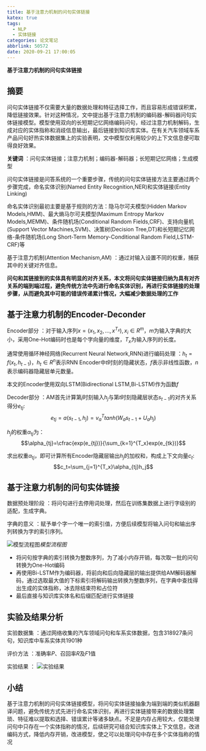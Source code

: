 ```yaml
---
title: 基于注意力机制的问句实体链接
katex: true
tags:
  - NLP
  - 实体链接
categories: 论文笔记
abbrlink: 50572
date: 2020-09-21 17:00:05
---
```

**基于注意力机制的问句实体链接**

## **摘要**

问句实体链接不仅需要大量的数据处理和特征选择工作，而且容易形成错误积累，降低链接效果。针对这种情况，文中提出基于注意力机制的编码器-解码器问句实体链接模型。模型使用双向的长短期记忆网络编码问句，经过注意力机制解码，生成对应的实体指称和消歧信息输出，最后链接到知识库实体。在有关汽车领域车系产品问句好热实体数据集上的实验表明，文中模型仅利用较少的上下文信息便可取得良好效果。

**关键词** ：问句实体链接；注意力机制；编码器-解码器；长短期记忆网络；生成模型
<!-- more -->
问句实体链接是问答系统的一个重要步骤，传统的问句实体链接方法主要通过两个步骤完成，命名实体识别(Named Entity Recognition,NER)和实体链接(Entity Linking)

命名实体识别最初主要是基于规则的方法：隐马尔可夫模型(Hidden Markov Models,HMM)、最大熵马尔可夫模型(Maximum Entropy Markov Models,MEMM)、条件随机场(Conditional Random Fields,CRF)、支持向量机(Support Vector Machines,SVM)、决策树(Decision Tree,DT)和长短期记忆网络-条件随机场(Long Short-Term Memory-Conditional Random Field,LSTM-CRF)等

基于注意力机制(Attention Mechanism,AM) ：通过对输入设置不同的权重，捕获其中的关键对齐信息。

**问句和其链接到的实体具有明显的对齐关系，本文将问句实体链接归纳为具有对齐关系的端到端过程，避免传统方法中先进行命名实体识别，再进行实体链接的处理步骤，从而避免其中可能的错误传递累计情况，大幅减少数据处理的工作**

## **基于注意力机制的Encoder-Deconder**

Encoder部分 ：对于输入序列$x=(x_1,x_2,...,x^{T_x}),x_i∈R^m$，$m$为输入字典的大小，采用One-Hot编码时也是每个字向量的维度，$T_x$为输入序列的长度。

通常使用循环神经网络(Recurrent Neural Network,RNN)进行编码处理 ：$h_t=f(x_t,h_{t-1})$，$h_t∈R^n$表示RNN Encoder中$t$时刻的隐藏状态，$f$表示非线性函数，$n$表示编码器隐藏层单元数量。

本文的Encoder使用双向LSTM(Bidirectional LSTM,Bi-LSTM)作为函数$f$

Decoder部分 ：AM首先计算第$j$时刻输入$h_j$与第$t$时刻隐藏层状态$s_{t-1}$的对齐关系得分$e_{tj}$:
$$e_{tj}=a(s_{t-1},h_j)=v_a^Ttanh(W_as_{t-1}+U_ah_j)$$

$h_j$的权重$\alpha_{tj}$为：
$$\alpha_{tj}=\cfrac{exp(e_{tj})}{\sum_{k=1}^{T_x}exp(e_{tk})}$$

求出权重$\alpha_{tj}$，即可计算所有Encoder隐藏层输出$h_{j}$的加权和，构成上下文向量$c_t$:
$$c_t=\sum_{j=1}^{T_x}\alpha_{tj}h_j$$

## **基于注意力机制的问句实体链接**

数据预处理阶段 ：将问句进行去停用词处理，然后在训练集数据上进行字级别的适配，生成字典。

字典的意义 ：赋予单个字一个唯一的索引值，方便后续模型将输入问句和输出序列转换为字的索引序列。

![模型流程图](https://whh.plus/images/fcopm.png)_模型流程图_

- 将问句按字典的索引转换为整数序列，为了减小内存开销，每次取一批的问句转换为One-Hot编码
- 再使用Bi-LSTM作为编码器，将前向和后向隐藏层的输出提供给AM解码器解码，通过选取最大值的下标索引将解码输出转换为整数序列，在字典中查找得出生成的实体指称，冰去除结束符和占位符
- 最后直接与知识库实体名和后缀匹配进行实体链接

## **实验及结果分析**

实验数据集 ：通过网络收集的汽车领域问句和车系实体数据，包含318927条问句，知识库中车系实体共1901种

评价方法 ：准确率$P$、召回率$R$及$F1$值 

实验结果 ：
![实验结果](https://whh.plus/images/result.png)

## 小结

基于注意力机制的问句实体链接模型，将问句实体链接抽象为端到端的类似机器翻译问题，避免传统方式先进行命名实体识别，再进行实体链接带来的数据处理繁琐、特征难以提取和选择、错误累计等诸多缺点。不足是内存占用较大，仅能处理问句中只存在一个实体指称的情况，后续研究可结合知识库实体上下文信息，改进编码方式，降低内存开销，改进模型，使之可以处理问句中存在多个实体指称的情况